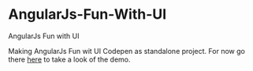 AngularJs-Fun-With-UI
=====================

AngularJs Fun with UI

Making AngularJs Fun wit UI Codepen as standalone project.
For now go there <a href="http://codepen.io/thegeek/pen/iAzfr">here</a>
to take a look of the demo.
